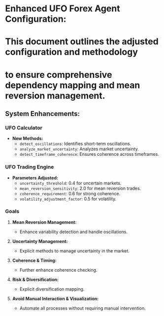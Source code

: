 # Enhanced UFO Forex Agent Configuration:
# This document outlines the adjusted configuration and methodology
# to ensure comprehensive dependency mapping and mean reversion management.

## System Enhancements:

### UFO Calculator
- **New Methods:**
  - `detect_oscillations`: Identifies short-term oscillations.
  - `analyze_market_uncertainty`: Analyzes market uncertainty.
  - `detect_timeframe_coherence`: Ensures coherence across timeframes.

### UFO Trading Engine
- **Parameters Adjusted:**
  - `uncertainty_threshold`: 0.4 for uncertain markets.
  - `mean_reversion_sensitivity`: 2.0 for mean reversion trades.
  - `coherence_requirement`: 0.6 for strong coherence.
  - `volatility_adjustment_factor`: 0.5 for volatility.

### Goals
1. **Mean Reversion Management:**
   - Enhance variability detection and handle oscillations.

2. **Uncertainty Management:**
   - Explicit methods to manage uncertainty in the market.

3. **Coherence & Timing:**
   - Further enhance coherence checking.

4. **Risk & Diversification:**
   - Explicit diversification mapping.

5. **Avoid Manual Interaction & Visualization:**
   - Automate all processes without requiring manual intervention.
